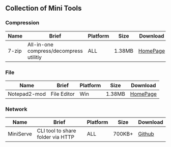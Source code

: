 ## Collection of Mini Tools

### Compression

 Name | Brief | Platform |Size| Download
------|-------|----------|-----|----
7-zip | All-in-one compress/decompress utilitiy | ALL | 1.38MB | [HomePage](https://www.7-zip.org/)

### File

 Name | Brief | Platform |Size| Download
------|-------|----------|-----|----
Notepad2-mod | File Editor | Win | 1.38MB | [HomePage](https://xhmikosr.github.io/notepad2-mod/)

### Network

 Name | Brief | Platform |Size| Download
------|-------|----------|-----|----
 MiniServe | CLI tool to share folder via HTTP | ALL | 700KB+ | [Github](https://github.com/svenstaro/miniserve)
 
